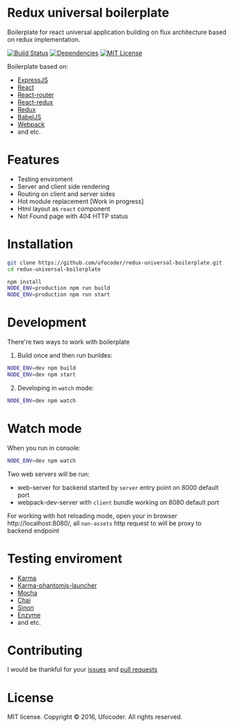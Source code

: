 Redux universal boilerplate
===========================

Boilerplate for react universal application building on flux architecture based on redux implementation.

[![Build Status](https://travis-ci.org/ufocoder/redux-universal-boilerplate.svg?branch=master)](https://travis-ci.org/ufocoder/redux-universal-boilerplate)
[![Dependencies](https://david-dm.org/ufocoder/redux-universal-boilerplate.svg)](https://david-dm.org/ufocoder/redux-universal-boilerplate)
[![MIT License](https://img.shields.io/npm/l/check-dependencies.svg?style=flat-square)](http://opensource.org/licenses/MIT)

Boilerplate based on:

* [ExpressJS](http://expressjs.com)
* [React](https://github.com/reactjs/)
* [React-router](https://github.com/reactjs/react-router)
* [React-redux](https://github.com/reactjs/react-redux)
* [Redux](https://github.com/reactjs/redux)
* [BabelJS](https://babeljs.io)
* [Webpack](https://webpack.github.io/)
* and etc.

# Features

* Testing enviroment
* Server and client side rendering
* Routing on client and server sides
* Hot module replacement [Work in progress]
* Html layout as `react` component
* Not Found page with 404 HTTP status

# Installation

```bash
git clone https://github.com/ufocoder/redux-universal-boilerplate.git
cd redux-universal-boilerplate

npm install
NODE_ENV=production npm run build
NODE_ENV=production npm run start
```

# Development

There're two ways to work with boilerplate

1) Build once and then run bunldes:

```bash
NODE_ENV=dev npm build
NODE_ENV=dev npm start
```

2) Developing in `watch` mode:

```bash
NODE_ENV=dev npm watch
```


# Watch mode

When you run in console:

```bash
NODE_ENV=dev npm watch
```

Two web servers will be run:

  * web-server for backend started by `server` entry point on 8000 default port
  * webpack-dev-server with `client` bundle working on 8080 default port

For working with hot reloading mode, open your in browser http://localhost:8080/, all `non-assets` http request to will be proxy to backend endpoint


# Testing enviroment

* [Karma](https://karma-runner.github.io/)
* [Karma-phantomjs-launcher](https://github.com/karma-runner/karma-phantomjs-launcher)
* [Mocha](https://mochajs.org/)
* [Chai](http://chaijs.com/)
* [Sinon](http://sinonjs.org/)
* [Enzyme](https://github.com/airbnb/enzyme)
* and etc.

# Contributing

I would be thankful for your [issues](https://github.com/ufocoder/redux-universal-boilerplate/issues) and [pull requests](https://github.com/ufocoder/redux-universal-boilerplate/pulls)

# License

MIT license. Copyright © 2016, Ufocoder. All rights reserved.

